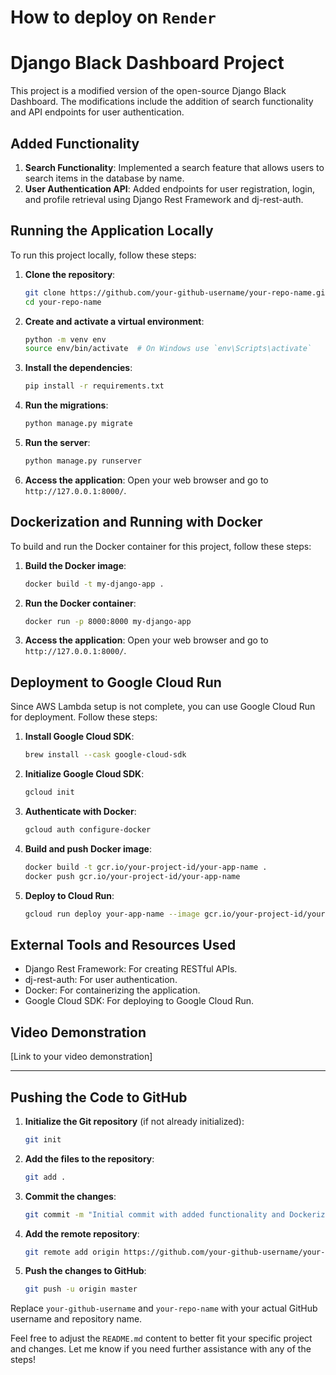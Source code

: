 # How to deploy on `Render`
# Django Black Dashboard Project

This project is a modified version of the open-source Django Black Dashboard. The modifications include the addition of search functionality and API endpoints for user authentication.

## Added Functionality

1. **Search Functionality**: Implemented a search feature that allows users to search items in the database by name.
2. **User Authentication API**: Added endpoints for user registration, login, and profile retrieval using Django Rest Framework and dj-rest-auth.

## Running the Application Locally

To run this project locally, follow these steps:

1. **Clone the repository**:
    ```bash
    git clone https://github.com/your-github-username/your-repo-name.git
    cd your-repo-name
    ```

2. **Create and activate a virtual environment**:
    ```bash
    python -m venv env
    source env/bin/activate  # On Windows use `env\Scripts\activate`
    ```

3. **Install the dependencies**:
    ```bash
    pip install -r requirements.txt
    ```

4. **Run the migrations**:
    ```bash
    python manage.py migrate
    ```

5. **Run the server**:
    ```bash
    python manage.py runserver
    ```

6. **Access the application**:
    Open your web browser and go to `http://127.0.0.1:8000/`.

## Dockerization and Running with Docker

To build and run the Docker container for this project, follow these steps:

1. **Build the Docker image**:
    ```bash
    docker build -t my-django-app .
    ```

2. **Run the Docker container**:
    ```bash
    docker run -p 8000:8000 my-django-app
    ```

3. **Access the application**:
    Open your web browser and go to `http://127.0.0.1:8000/`.

## Deployment to Google Cloud Run

Since AWS Lambda setup is not complete, you can use Google Cloud Run for deployment. Follow these steps:

1. **Install Google Cloud SDK**:
    ```bash
    brew install --cask google-cloud-sdk
    ```

2. **Initialize Google Cloud SDK**:
    ```bash
    gcloud init
    ```

3. **Authenticate with Docker**:
    ```bash
    gcloud auth configure-docker
    ```

4. **Build and push Docker image**:
    ```bash
    docker build -t gcr.io/your-project-id/your-app-name .
    docker push gcr.io/your-project-id/your-app-name
    ```

5. **Deploy to Cloud Run**:
    ```bash
    gcloud run deploy your-app-name --image gcr.io/your-project-id/your-app-name --platform managed
    ```

## External Tools and Resources Used

- Django Rest Framework: For creating RESTful APIs.
- dj-rest-auth: For user authentication.
- Docker: For containerizing the application.
- Google Cloud SDK: For deploying to Google Cloud Run.

## Video Demonstration

[Link to your video demonstration]

---

## Pushing the Code to GitHub

1. **Initialize the Git repository** (if not already initialized):
    ```bash
    git init
    ```

2. **Add the files to the repository**:
    ```bash
    git add .
    ```

3. **Commit the changes**:
    ```bash
    git commit -m "Initial commit with added functionality and Dockerization"
    ```

4. **Add the remote repository**:
    ```bash
    git remote add origin https://github.com/your-github-username/your-repo-name.git
    ```

5. **Push the changes to GitHub**:
    ```bash
    git push -u origin master
    ```

Replace `your-github-username` and `your-repo-name` with your actual GitHub username and repository name. 

Feel free to adjust the `README.md` content to better fit your specific project and changes. Let me know if you need further assistance with any of the steps!
